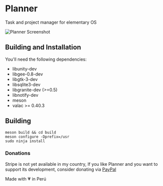 # Planner
Task and project manager for elementary OS

![Planner Screenshot](https://github.com/alainm23/planner/raw/master/data/screenshot/screenshot-01.png)

## Building and Installation

You'll need the following dependencies:
* libunity-dev
* libgee-0.8-dev
* libgtk-3-dev
* libsqlite3-dev
* libgranite-dev (>=0.5)
* libnotify-dev
* meson
* valac >= 0.40.3

## Building

```
meson build && cd build
meson configure -Dprefix=/usr
sudo ninja install
```

### Donations
Stripe is not yet available in my country, If you like Planner and you want to support its development, consider donating via [PayPal](https://www.paypal.me/alainm23)

Made with 💗 in Perú
